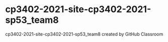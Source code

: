 # cp3402-2021-site-cp3402-2021-sp53_team8
cp3402-2021-site-cp3402-2021-sp53_team8 created by GitHub Classroom
